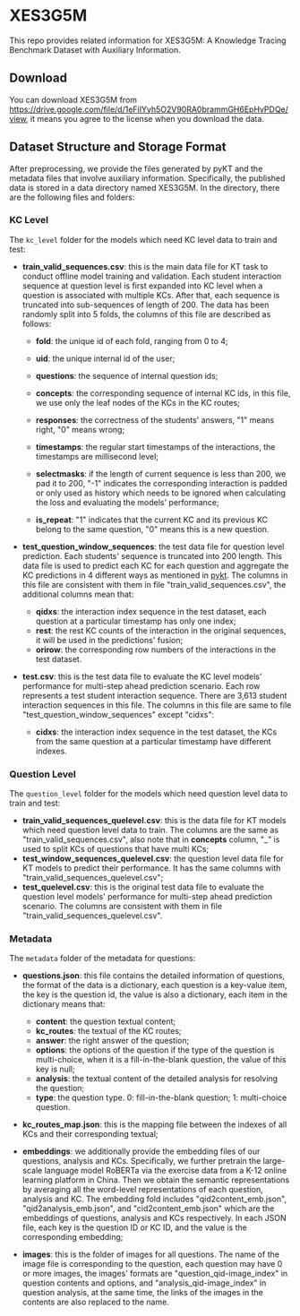 # XES3G5M

This repo provides related information for XES3G5M: A Knowledge Tracing Benchmark Dataset with Auxiliary Information.

## Download

You can download XES3G5M from https://drive.google.com/file/d/1eFiIYyh5O2V90RA0brammGH6EpHvPDQe/view, it means you agree to the license when you download the data.

## Dataset Structure and Storage Format

After preprocessing, we provide the files generated by pyKT and the metadata files that involve auxiliary information. Specifically, the published data is stored in a data directory named XES3G5M. In the directory, there are the following files and folders:

### KC Level

The `kc_level` folder for the models which need KC level data to train and test:

- **train_valid_sequences.csv**: this is the main data file for KT task to conduct offline model training and validation. Each student interaction sequence at question level is first expanded into KC level when a question is associated with multiple KCs. After that, each sequence is truncated into sub-sequences of length of 200. The data has been randomly split into 5 folds, the columns of this file are described as follows:

  - **fold**: the unique id of each fold, ranging from 0 to 4;

  - **uid**: the unique internal id of the user;

  - **questions**: the sequence of internal question ids;

  - **concepts**: the corresponding sequence of internal KC ids, in this file, we use only the leaf nodes of the KCs in the KC routes;
  - **responses**: the correctness of the students' answers, "1" means right, "0" means wrong;
  - **timestamps**: the regular start timestamps of the interactions, the timestamps are millisecond level;
  - **selectmasks**: if the length of current sequence is less than 200, we pad it to 200, "-1" indicates the corresponding interaction is padded or only used as history which needs to be ignored when calculating the loss and evaluating the models' performance;
  - **is_repeat**: "1" indicates that the current KC and its previous KC belong to the same question, "0" means this is a new question.

- **test_question_window_sequences**: the test data file for question level prediction. Each students' sequence is truncated into 200 length. This data file is used to predict each KC for each question and aggregate the KC predictions in 4 different ways as mentioned in [pykt](https://arxiv.org/abs/2206.11460). The columns in this file are consistent with them in file "train_valid_sequences.csv", the additional columns mean that:

  - **qidxs**: the interaction index sequence in the test dataset, each question at a particular timestamp has only
    one index;
  - **rest**: the rest KC counts of the interaction in the original sequences, it will be used in the predictions'
    fusion;
  - **orirow**: the corresponding row numbers of the interactions in the test dataset.

- **test.csv**: this is the test data file to evaluate the KC level models' performance for multi-step ahead prediction scenario. Each row represents a test student interaction sequence. There are 3,613 student interaction sequences in this file. The columns in this file are same to file "test_question_window_sequences" except "cidxs":

  - **cidxs**: the interaction index sequence in the test dataset, the KCs from the same question at a particular timestamp have different indexes.

### Question Level

The `question_level` folder for the models which need question level data to train and test:

- **train_valid_sequences_quelevel.csv**: this is the data file for KT models which need question level data to train. The columns are the same as "train_valid_sequences.csv", also note that in **concepts** column, "\_" is used to split KCs of questions that have multi KCs;
- **test_window_sequences_quelevel.csv**: the question level data file for KT models to predict their performance. It has the same columns with "train_valid_sequences_quelevel.csv";
- **test_quelevel.csv**: this is the original test data file to evaluate the question level models' performance for multi-step ahead prediction scenario. The columns are consistent with them in file "train_valid_sequences_quelevel.csv".

### Metadata

The `metadata` folder of the metadata for questions:

- **questions.json**: this file contains the detailed information of questions, the format of the data is a dictionary, each question is a key-value item, the key is the question id, the value is also a dictionary, each item in the dictionary means that:

  - **content**: the question textual content;
  - **kc_routes**: the textual of the KC routes;
  - **answer**: the right answer of the question;
  - **options**: the options of the question if the type of the question is multi-choice, when it is a fill-in-the-blank question, the value of this key is null;
  - **analysis**: the textual content of the detailed analysis for resolving the question;
  - **type**: the question type. 0: fill-in-the-blank question; 1: multi-choice question.

- **kc_routes_map.json**: this is the mapping file between the indexes of all KCs and their corresponding textual;

- **embeddings**: we additionally provide the embedding files of our questions, analysis and KCs. Specifically, we further pretrain the large-scale language model RoBERTa via the exercise data from a K-12 online learning platform in China. Then we obtain the semantic representations by averaging all the word-level representations of each question, analysis and KC. The embedding fold includes "qid2content_emb.json", "qid2analysis_emb.json", and "cid2content_emb.json" which are the embeddings of questions, analysis and KCs respectively. In each JSON file, each key is the question ID or KC ID, and the value is the corresponding embedding;

- **images**: this is the folder of images for all questions. The name of the image file is corresponding to the question, each question may have 0 or more images, the images' formats are "question_qid-image_index" in question contents and options, and "analysis_qid-image_index" in question analysis, at the same time, the links of the images in the contents are also replaced to the name.
